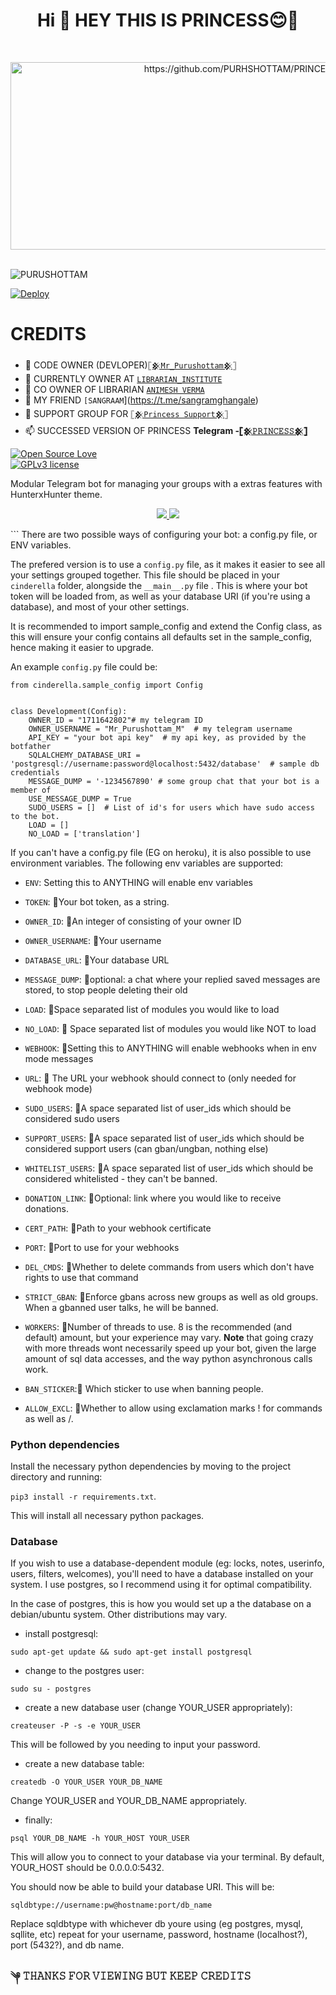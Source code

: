 <h1 align="center">Hi 👋 HEY THIS IS PRINCESS😊💫</h1>
<p align="center">
<br>
<p align="center">
<a href="https://github.com/PURHSHOTTAM/PRINCESS"><img src="https://telegra.ph/file/79b6e92a2bc2e845cc611.jpg" alt="https://github.com/PURHSHOTTAM/PRINCESS" height=300px, width=720px></a>
<br>
   
<br>
<p align="left"> <img src="https://komarev.com/ghpvc/?username=PURUSHOTTAM&label=Profile%20views&color=0e75b6&style=plastic" alt="PURUSHOTTAM" /> </p>

[![Deploy](https://www.herokucdn.com/deploy/button.svg)](https://heroku.com/deploy?template=https://github.com/PURHSHOTTAM/PRINCESS)

# CREDITS 
- 🔭 CODE OWNER (DEVLOPER)[`𓊈𒆜𝙼𝚛_𝙿𝚞𝚛𝚞𝚜𝚑𝚘𝚝𝚝𝚊𝚖𒆜𓊉`](http://t.me/Mr_Purushottam_M)
- 💠 CURRENTLY OWNER AT [`LIBRARIAN_INSTITUTE`](https://t.me/Channel_Librarian)
- 💠 CO OWNER OF LIBRARIAN [`ANIMESH VERMA`](https://t.me/AniMesH941)
 - 💠 MY FRIEND `[SANGRAAM`](https://t.me/sangramghangale)
- 💠 SUPPORT GROUP FOR [`𓊈𒆜Princess Support𒆜𓊉`](https://t.me/PRINCESS_SUPPORT)
- 📫 SUCCESSED VERSION OF PRINCESS **Telegram -[`𓊈𒆜𝙿𝚁𝙸𝙽𝙲𝙴𝚂𝚂𒆜𓊉`](https://t.me/The_Princess2_Bot)**



[![Open Source Love](https://badges.frapsoft.com/os/v1/open-source.png?v=103)](https://github.com/ellerbrock/open-source-badges/)  
[![GPLv3 license](https://img.shields.io/badge/License-GPLv3-blue.svg)](http://perso.crans.org/besson/LICENSE.html)

Modular Telegram bot for managing your groups with a extras features with HunterxHunter theme.

<p align="center">
  <a href="https://github.com/PURUSHOTTAM/PRINCESS/fork">
    <img src="https://img.shields.io/github/forks/PURUSHOTTAM/PRINCESS?label=Fork&style=social">
    
  </a>
  <a href="https://github.com/PURUSHOTTAM/PRINCESS">
    <img src="https://img.shields.io/github/stars/PURUSHOTTAM/PRINCESS?style=social">
  </a>
</p>
```
There are two possible ways of configuring your bot: a config.py file, or ENV variables.

The prefered version is to use a `config.py` file, as it makes it easier to see all your settings grouped together.
This file should be placed in your `cinderella` folder, alongside the `__main__.py` file . 
This is where your bot token will be loaded from, as well as your database URI (if you're using a database), and most of 
your other settings.

It is recommended to import sample_config and extend the Config class, as this will ensure your config contains all 
defaults set in the sample_config, hence making it easier to upgrade.

An example `config.py` file could be:
```
from cinderella.sample_config import Config


class Development(Config):
    OWNER_ID = "1711642802"# my telegram ID
    OWNER_USERNAME = "Mr_Purushottam_M"  # my telegram username
    API_KEY = "your bot api key"  # my api key, as provided by the botfather
    SQLALCHEMY_DATABASE_URI = 'postgresql://username:password@localhost:5432/database'  # sample db credentials
    MESSAGE_DUMP = '-1234567890' # some group chat that your bot is a member of
    USE_MESSAGE_DUMP = True
    SUDO_USERS = []  # List of id's for users which have sudo access to the bot.
    LOAD = []
    NO_LOAD = ['translation']
```

If you can't have a config.py file (EG on heroku), it is also possible to use environment variables.
The following env variables are supported:
 - `ENV`: Setting this to ANYTHING will enable env variables

 - `TOKEN`: 💫Your bot token, as a string.
 - `OWNER_ID`: 💫An integer of consisting of your owner ID
 - `OWNER_USERNAME`: 💫Your username

 - `DATABASE_URL`: 💫Your database URL
 - `MESSAGE_DUMP`: 💫optional: a chat where your replied saved messages are stored, to stop people deleting their old 
 - `LOAD`: 💫Space separated list of modules you would like to load
 - `NO_LOAD`: 💫 Space separated list of modules you would like NOT to load
 - `WEBHOOK`: 💫Setting this to ANYTHING will enable webhooks when in env mode
 messages
 - `URL`: 💫 The URL your webhook should connect to (only needed for webhook mode)

 - `SUDO_USERS`: 💫A space separated list of user_ids which should be considered sudo users
 - `SUPPORT_USERS`: 💫A space separated list of user_ids which should be considered support users (can gban/ungban,
 nothing else)
 - `WHITELIST_USERS`: 💫A space separated list of user_ids which should be considered whitelisted - they can't be banned.
 - `DONATION_LINK`: 💫Optional: link where you would like to receive donations.
 - `CERT_PATH`: 💫Path to your webhook certificate
 - `PORT`: 💫Port to use for your webhooks
 - `DEL_CMDS`: 💫Whether to delete commands from users which don't have rights to use that command
 - `STRICT_GBAN`: 💫Enforce gbans across new groups as well as old groups. When a gbanned user talks, he will be banned.
 - `WORKERS`: 💫Number of threads to use. 8 is the recommended (and default) amount, but your experience may vary.
 __Note__ that going crazy with more threads wont necessarily speed up your bot, given the large amount of sql data 
 accesses, and the way python asynchronous calls work.
 - `BAN_STICKER`:💫 Which sticker to use when banning people.
 - `ALLOW_EXCL`: 💫Whether to allow using exclamation marks ! for commands as well as /.

### Python dependencies

Install the necessary python dependencies by moving to the project directory and running:

`pip3 install -r requirements.txt`.

This will install all necessary python packages.

### Database

If you wish to use a database-dependent module (eg: locks, notes, userinfo, users, filters, welcomes),
you'll need to have a database installed on your system. I use postgres, so I recommend using it for optimal compatibility.

In the case of postgres, this is how you would set up a the database on a debian/ubuntu system. Other distributions may vary.

- install postgresql:

`sudo apt-get update && sudo apt-get install postgresql`

- change to the postgres user:

`sudo su - postgres`

- create a new database user (change YOUR_USER appropriately):

`createuser -P -s -e YOUR_USER`

This will be followed by you needing to input your password.

- create a new database table:

`createdb -O YOUR_USER YOUR_DB_NAME`

Change YOUR_USER and YOUR_DB_NAME appropriately.

- finally:

`psql YOUR_DB_NAME -h YOUR_HOST YOUR_USER`

This will allow you to connect to your database via your terminal.
By default, YOUR_HOST should be 0.0.0.0:5432.

You should now be able to build your database URI. This will be:

`sqldbtype://username:pw@hostname:port/db_name`

Replace sqldbtype with whichever db youre using (eg postgres, mysql, sqllite, etc)
repeat for your username, password, hostname (localhost?), port (5432?), and db name.



### ༆ 𝚃𝙷𝙰𝙽𝙺𝚂 𝙵𝙾𝚁 𝚅𝙸𝙴𝚆𝙸𝙽𝙶 𝙱𝚄𝚃 𝙺𝙴𝙴𝙿 𝙲𝚁𝙴𝙳𝙸𝚃𝚂



